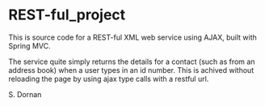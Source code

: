 REST-ful_project
================
This is source code for a REST-ful XML web service using AJAX, built with Spring MVC.

The service quite simply returns the details for a contact (such as from an address book) when a user
types in an id number. This is achived without reloading the page by using ajax type calls with a restful url.

 S. Dornan
